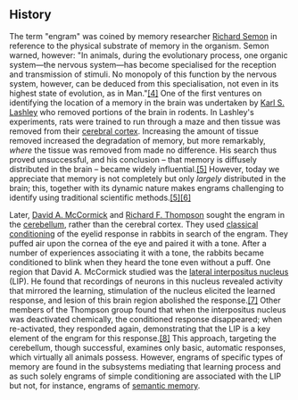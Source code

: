 ## History

The term "engram" was coined by memory researcher [Richard Semon](/wiki/Richard_Semon "Richard Semon") in reference to the physical substrate of memory in the organism. Semon warned, however: "In animals, during the evolutionary process, one organic system—the nervous system—has become specialised for the reception and transmission of stimuli. No monopoly of this function by the nervous system, however, can be deduced from this specialisation, not even in its highest state of evolution, as in Man."[[4]](#cite_note-4) One of the first ventures on identifying the location of a memory in the brain was undertaken by [Karl S. Lashley](/wiki/Karl_S._Lashley "Karl S. Lashley") who removed portions of the brain in rodents. In Lashley's experiments, rats were trained to run through a maze and then tissue was removed from their [cerebral cortex](/wiki/Cerebral_cortex "Cerebral cortex"). Increasing the amount of tissue removed increased the degradation of memory, but more remarkably, _where_ the tissue was removed from made no difference. His search thus proved unsuccessful, and his conclusion – that memory is diffusely distributed in the brain – became widely influential.[[5]](#cite_note-:0-5) However, today we appreciate that memory is not completely but only _largely_ distributed in the brain; this, together with its dynamic nature makes engrams challenging to identify using traditional scientific methods.[[5]](#cite_note-:0-5)[[6]](#cite_note-bruce-6)

Later, [David A. McCormick](/wiki/David_A._McCormick "David A. McCormick") and [Richard F. Thompson](/wiki/Richard_F._Thompson "Richard F. Thompson") sought the engram in the [cerebellum](/wiki/Cerebellum "Cerebellum"), rather than the cerebral cortex. They used [classical conditioning](/wiki/Classical_conditioning "Classical conditioning") of the eyelid response in rabbits in search of the engram. They puffed air upon the cornea of the eye and paired it with a tone. After a number of experiences associating it with a tone, the rabbits became conditioned to blink when they heard the tone even without a puff. One region that David A. McCormick studied was the [lateral interpositus nucleus](/wiki/Nucleus_interpositus "Nucleus interpositus") (LIP). He found that recordings of neurons in this nucleus revealed activity that mirrored the learning, stimulation of the nucleus elicited the learned response, and lesion of this brain region abolished the response.[[7]](#cite_note-7) Other members of the Thompson group found that when the interpositus nucleus was deactivated chemically, the conditioned response disappeared; when re-activated, they responded again, demonstrating that the LIP is a key element of the engram for this response.[[8]](#cite_note-8) This approach, targeting the cerebellum, though successful, examines only basic, automatic responses, which virtually all animals possess. However, engrams of specific types of memory are found in the subsystems mediating that learning process and as such solely engrams of simple conditioning are associated with the LIP but not, for instance, engrams of [semantic memory](/wiki/Semantic_memory "Semantic memory").